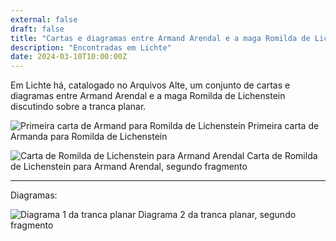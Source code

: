 ```yaml
---
external: false
draft: false
title: "Cartas e diagramas entre Armand Arendal e a maga Romilda de Lichenstein"
description: "Encontradas em Lichte"
date: 2024-03-10T10:00:00Z
---
```


Em Lichte há, catalogado no Arquivos Alte, um conjunto de cartas e diagramas entre Armand Arendal
e a maga Romilda de Lichenstein discutindo sobre a tranca planar.

![Primeira carta de Armand para Romilda de Lichenstein](/erde/images/tranca-planar/carta-armand-1.png)
Primeira carta de Armanda para Romilda de Lichenstein

![Carta de Romilda de Lichenstein para Armand Arendal](/erde/images/tranca-planar/carta-romilda-pt2.png)
Carta de Romilda de Lichenstein para Armand Arendal, segundo fragmento

---

Diagramas:

![Diagrama 1 da tranca planar](/erde/images/tranca-planar/diagrama-2-pt2.png)
Diagrama 2 da tranca planar, segundo fragmento